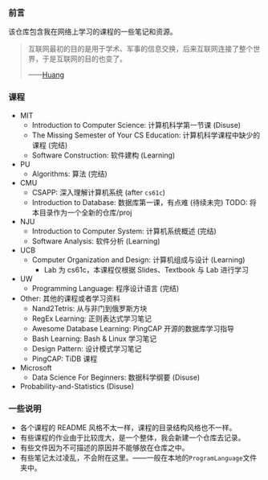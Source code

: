 ### 前言

该仓库包含我在网络上学习的课程的一些笔记和资源。

> 互联网最初的目的是用于学术、军事的信息交换，后来互联网连接了整个世界，于是互联网的目的也变了。
>
> ——[Huang](https://huang-feiyu.github.io)

### 课程

* MIT
  * Introduction to Computer Science: 计算机科学第一节课 (Disuse)
  * The Missing Semester of Your CS Education: 计算机科学课程中缺少的课程 (完结)
  * Software Construction: 软件建构 (Learning)
* PU
  * Algorithms: 算法 (完结)
* CMU
  * CSAPP: 深入理解计算机系统 (after `cs61c`)
  * Introduction to Database: 数据库第一课，有点难 (待续未完)
    TODO: 将本目录作为一个全新的仓库/proj
* NJU
  * Introduction to Computer System: 计算机系统概述 (完结)
  * Software Analysis: 软件分析 (Learning)
* UCB
  * Computer Organization and Design: 计算机组成与设计 (Learning)
    * Lab 为 cs61c，本课程仅根据 Slides、Textbook 与 Lab 进行学习
* UW
  * Programming Language: 程序设计语言 (完结)
* Other: 其他的课程或者学习资料
  * Nand2Tetris: 从与非门到俄罗斯方块
  * RegEx Learning: 正则表达式学习笔记
  * Awesome Database Learning: PingCAP 开源的数据库学习指导
  * Bash Learning: Bash & Linux 学习笔记
  * Design Pattern: 设计模式学习笔记
  * PingCAP: TiDB 课程
* Microsoft
  * Data Science For Beginners: 数据科学纲要 (Disuse)
* Probability-and-Statistics (Disuse)

### 一些说明

* 各个课程的 README 风格不太一样，课程的目录结构风格也不一样。
* 有些课程的作业由于比较庞大，是一个整体，我会新建一个仓库去记录。
* 有些文件因为不可描述的原因并不能够放在仓库之中。
* 有些笔记太过凌乱，不会附在这里。——一般在本地的`ProgramLanguage`文件夹中。
